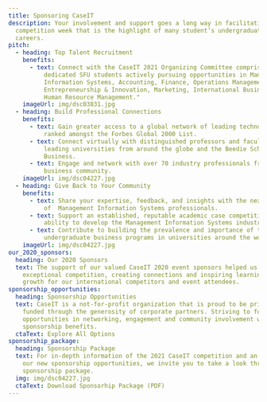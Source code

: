 ```yaml
---
title: Sponsoring CaseIT
description: Your involvement and support goes a long way in facilitating a
  competition week that is the highlight of many student’s undergraduate
  careers.
pitch:
  - heading: Top Talent Recruitment
    benefits:
      - text: Connect with the CaseIT 2021 Organizing Committee comprised of 42 driven,
          dedicated SFU students actively pursuing opportunities in Management
          Information Systems, Accounting, Finance, Operations Management,
          Entrepreneurship & Innovation, Marketing, International Business, and
          Human Resource Management."
    imageUrl: img/dsc03831.jpg
  - heading: Build Professional Connections
    benefits:
      - text: Gain greater access to a global network of leading technology companies
          ranked amongst the Forbes Global 2000 List.
      - text: Connect virtually with distinguished professors and faculty advisors from
          leading universities from around the globe and the Beedie School of
          Business.
      - text: Engage and network with over 70 industry professionals from the Vancouver
          business community.
    imageUrl: img/dsc04227.jpg
  - heading: Give Back to Your Community
    benefits:
      - text: Share your expertise, feedback, and insights with the next generation
          of  Management Information Systems professionals.
      - text: Support an established, reputable academic case competition and it's
          ability to develop the Management Information Systems industry.
      - text: Contribute to building the prevalence and importance of technology focused
          undergraduate business programs in universities around the world.
    imageUrl: img/dsc04227.jpg
our_2020_sponsors:
  heading: Our 2020 Sponsors
  text: The support of our valued CaseIT 2020 event sponsors helped us execute an
    exceptional competition, creating connections and inspiring learning and
    growth for our international competitors and event attendees.
sponsorship_opportunities:
  heading: Sponsorship Opportunities
  text: CaseIT is a not-for-profit organization that is proud to be primarily
    funded through the generosity of corporate partners. Striving to foster
    opportunities in networking, engagement and community involvement with our
    sponsorship benefits.
  ctaText: Explore All Options
sponsorship_package:
  heading: Sponsorship Package
  text: For in-depth information of the 2021 CaseIT competition and an outline of
    our new sponsorship opportunities, we invite you to take a look through our
    sponsorship package.
  img: img/dsc04227.jpg
  ctaText: Download Sponsorhip Package (PDF)
---
```


